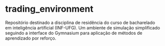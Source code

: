 # trading_environment
Repositório destinado a disciplina de residência do curso de bacharelado em inteligência artificial (INF-UFG). Um ambiente de simulação simplificado seguindo a interface do Gymnasium para aplicação de métodos de aprendizado por reforço.
